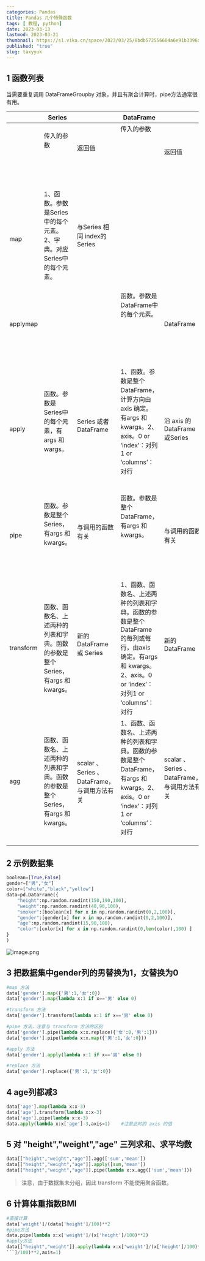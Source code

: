 ```yaml
---
categories: Pandas
title: Pandas 几个特殊函数
tags: [ 教程, python]
date: 2023-03-13
lastmod: 2023-03-21
thumbnail: https://s1.vika.cn/space/2023/03/25/8bdb572556604a6e91b3396ac6600a26?attname=20200517121952353.png  
published: "true"
slug: taxyyuk
---
```



## 1 函数列表  

当需要重复调用 DataFrameGroupby 对象，并且有聚合计算时，pipe方法通常很有用。  
  

|     | Series |     | DataFrame |     |
| --- | ------ | --- | --------- | --- |
|           | 传入的参数                                                                     | 返回值                                      | 传入的参数                                                                                                                                                    | 返回值                       |
| map       | 1、函数。参数是Series中的每个元素。2、字典。对应Series中的每个元素。           | 与Series 相同 index的Series                 |                                                                                                                                                               |                              |
| applymap  |                                                                                |                                             | 函数。参数是DataFrame中的每个元素。                                                                                                                           | DataFrame                    |
| apply     | 函数。参数是Series中的每个元素，有args 和 wargs。                              | Series 或者 DataFrame                       | 1、函数。参数是整个DataFrame，计算方向由axis 确定。有args 和 kwargs。2、axis。0 or ‘index’：对列1 or ‘columns’：对行                                          | 沿 axis 的DataFrame 或Series |
| pipe      | 函数。参数是整个Series，有args 和 kwargs。                                     | 与调用的函数有关                            | 函数。参数是整个DataFrame，有args 和 kwargs。                                                                                                                 | 与调用的函数有关             |
| transform | 函数、函数名、上述两种的列表和字典。函数的参数是整个Series，有args 和 kwargs。 | 新的 DataFrame 或 Series                    | 1、函数、函数名、上述两种的列表和字典。函数的参数是整个DataFrame 的每列或每行，由axis 确定。有args 和 kwargs。2、axis。0 or ‘index’：对列1 or ‘columns’：对行 | 新的 DataFrame               |
| agg       | 函数、函数名、上述两种的列表和字典。函数的参数是整个Series，有args 和 kwargs。 | scalar 、Series 、DataFrame，与调用方法有关 | 1、函数、函数名、上述两种的列表和字典。函数的参数是整个DataFrame，有args 和 kwargs。2、axis。0 or ‘index’：对列1 or ‘columns’：对行                           | scalar 、Series 、DataFrame，与调用方法有关                              |


## 2 示例数据集  

```python
boolean=[True,False]
gender=["男","女"]
color=["white","black","yellow"]
data=pd.DataFrame({
    "height":np.random.randint(150,190,100),
    "weight":np.random.randint(40,90,100),
    "smoker":[boolean[x] for x in np.random.randint(0,2,100)],
    "gender":[gender[x] for x in np.random.randint(0,2,100)],
    "age":np.random.randint(15,90,100),
    "color":[color[x] for x in np.random.randint(0,len(color),100) ]
}
)
```

![image.png](https://s1.vika.cn/space/2023/03/13/f13f7cf23f7247f2bde83d50fa45e20b)

## 3 把数据集中gender列的男替换为1，女替换为0  

```python
#map 方法
data['gender'].map({'男':1,'女':0})
data['gender'].map(lambda x:1 if x=='男' else 0)

#transform 方法
data['gender'].transform(lambda x:1 if x=='男' else 0) 

#pipe 方法，注意与 transform 方法的区别
data['gender'].pipe(lambda x:x.replace({'女':0,'男':1}))
data['gender'].pipe(lambda x:x.map({'男':1,'女':0})) 

#apply 方法
data['gender'].apply(lambda x:1 if x=='男' else 0)  

#replace 方法
data['gender'].replace({'男':1,'女':0})
```

## 4 age列都减3  

```python
data['age'].map(lambda x:x-3)
data['age'].transform(lambda x:x-3)
data['age'].pipe(lambda x:x-3)
data.apply(lambda x:x['age']-3,axis=1)    #注意此时的 axis 的值
```

## 5 对 "height","weight","age" 三列求和、求平均数  

```python
data[["height","weight","age"]].agg(['sum','mean'])
data[["height","weight","age"]].apply([sum,'mean'])
data[["height","weight","age"]].pipe(lambda x:x.agg(['sum','mean']))
```

>注意，由于数据集未分组，因此 transform 不能使用聚合函数。

## 6 计算体重指数BMI  

```python
#直接计算
data['weight']/(data['height']/100)**2
#pipe方法
data.pipe(lambda x:x['weight']/(x['height']/100)**2)
#apply方法
data[["height","weight"]].apply(lambda x:x['weight']/(x['height']/100)**2,axis=1)
```]/100)**2,axis=1)
```
